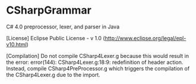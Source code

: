 CSharpGrammar
=============
C# 4.0 preprocessor, lexer, and parser in Java

[License]
Eclipse Public License - v 1.0 (http://www.eclipse.org/legal/epl-v10.html)

[Compilation]
Do not compile CSharp4Lexer.g because this would result in the error: error(144): CSharp4Lexer.g:18:9: redefinition of header action.
Instead, compile CSharp4PreProcessor.g which triggers the compilation of the CSharp4Lexer.g due to the import.